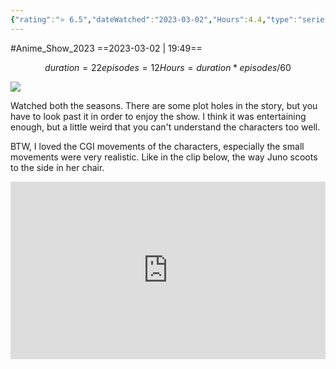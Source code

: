 ```yaml
---
{"rating":"⭐ 6.5","dateWatched":"2023-03-02","Hours":4.4,"type":"series","subType":"series","title":"Beastars","englishTitle":"Beastars","year":2019,"dataSource":"MALAPI","url":"https://myanimelist.net/anime/39195/Beastars","id":39195,"genres":["Drama","Slice of Life"],"studios":["Orange"],"episodes":12,"duration":"22 min per ep","onlineRating":7.85,"actors":null,"image":"https://cdn.myanimelist.net/images/anime/1234/102008.jpg","released":true,"streamingServices":["Netflix"],"airing":false,"airedFrom":"10/10/2019","airedTo":"26/12/2019","watched":false,"lastWatched":"","personalRating":0,"tags":["mediaDB/tv/series"],"dg-publish":true,"status":"🟢 watched","permalink":"/media-db/series/beastars-2019/","dgPassFrontmatter":true,"noteIcon":"1","created":"2023-11-14T21:08:36.269+05:30","updated":"2023-12-15T10:46:04.254+05:30"}
---
```


#Anime_Show_2023 
==2023-03-02 | 19:49==
```math
duration = 22
episodes = 12
Hours = duration * episodes / 60
```
<img src="https://cdn.myanimelist.net/images/anime/1234/102008.jpg">

Watched both the seasons. There are some plot holes in the story, but you have to look past it in order to enjoy the show. I think it was entertaining enough, but a little weird that you can't understand the characters too well.

BTW, I loved the CGI movements of the characters, especially the small movements were very realistic. Like in the clip below, the way Juno scoots to the side in her chair.

<div style="position: relative; padding-bottom: 56.25%; /* 16:9 aspect ratio */">
  <iframe
    src="https://www.youtube.com/embed/H5RZw1EhZ9I"
    style="position: absolute; top: 0; left: 0; width: 100%; height: 100%;"
    allow="autoplay; fullscreen"
    frameborder="0"
    scrolling="no"
  ></iframe>
</div>